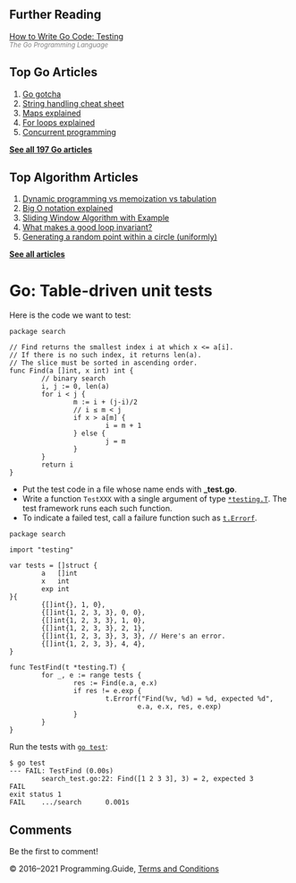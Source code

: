 <span class="underline"></span>

<span class="underline"></span>

## Further Reading

[How to Write Go Code: Testing](https://golang.org/doc/code.html#Testing)  
<span style="color: grey; font-style: italic; font-size: smaller">The Go Programming Language</span>

## Top Go Articles

1.  [Go gotcha](go-gotcha.html)
2.  [String handling cheat sheet](string-functions-reference-cheat-sheet.html)
3.  [Maps explained](maps-explained.html)
4.  [For loops explained](for-loop.html)
5.  [Concurrent programming](go-concurrency-tutorial.html)

[**See all 197 Go articles**](index.html)

<span class="underline"></span>

## Top Algorithm Articles

1.  [Dynamic programming vs memoization vs tabulation](../dynamic-programming-vs-memoization-vs-tabulation.html)
2.  [Big O notation explained](../big-o-notation-explained.html)
3.  [Sliding Window Algorithm with Example](../sliding-window-example.html)
4.  [What makes a good loop invariant?](../what-makes-a-good-loop-invariant.html)
5.  [Generating a random point within a circle (uniformly)](../random-point-within-circle.html)

[**See all articles**](../index.html)

# Go: Table-driven unit tests

Here is the code we want to test:

    package search

    // Find returns the smallest index i at which x <= a[i].
    // If there is no such index, it returns len(a).
    // The slice must be sorted in ascending order.
    func Find(a []int, x int) int {
            // binary search
            i, j := 0, len(a)
            for i < j {
                    m := i + (j-i)/2
                    // i ≤ m < j
                    if x > a[m] {
                            i = m + 1
                    } else {
                            j = m
                    }
            }
            return i
    }

- Put the test code in a file whose name ends with **\_test.go**.
- Write a function `TestXXX` with a single argument of type [`*testing.T`](https://golang.org/pkg/testing/#T). The test framework runs each such function.
- To indicate a failed test, call a failure function such as [`t.Errorf`](https://golang.org/pkg/testing/#T.Errorf).

<!-- -->

    package search

    import "testing"

    var tests = []struct {
            a   []int
            x   int
            exp int
    }{
            {[]int{}, 1, 0},
            {[]int{1, 2, 3, 3}, 0, 0},
            {[]int{1, 2, 3, 3}, 1, 0},
            {[]int{1, 2, 3, 3}, 2, 1},
            {[]int{1, 2, 3, 3}, 3, 3}, // Here's an error.
            {[]int{1, 2, 3, 3}, 4, 4},
    }

    func TestFind(t *testing.T) {
            for _, e := range tests {
                    res := Find(e.a, e.x)
                    if res != e.exp {
                            t.Errorf("Find(%v, %d) = %d, expected %d",
                                    e.a, e.x, res, e.exp)
                    }
            }
    }

Run the tests with [`go test`](https://golang.org/cmd/go/#hdr-Test_packages):

    $ go test
    --- FAIL: TestFind (0.00s)
            search_test.go:22: Find([1 2 3 3], 3) = 2, expected 3
    FAIL
    exit status 1
    FAIL    .../search      0.001s

## Comments

Be the first to comment!

© 2016–2021 Programming.Guide, [Terms and Conditions](../terms-and-conditions.html)
